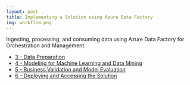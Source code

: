 ```yaml
---
layout: post
title: Implementing a Solution using Azure Data Factory
img: workflow.png
---
```


Ingesting, processing, and consuming data using Azure Data Factory for Orchestration and Management.

* [3 - Data Preparation]({{site.baseurl}}/resources/CISW-FoundationsSection3.pdf)
* [4 - Modeling for Machine Learning and Data Mining]({{site.baseurl}}/resources/CISW-FoundationsSection4.pdf)
* [5 - Business Validation and Model Evaluation]({{site.baseurl}}/resources/CISW-FoundationsSection5.pdf)
* [6 - Deploying and Accessing the Solution]({{site.baseurl}}/resources/CISW-FoundationsSection6.pdf)